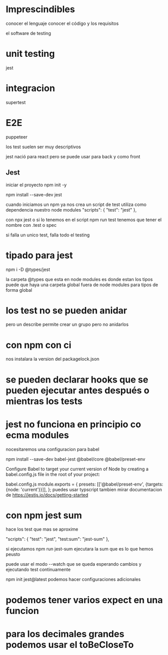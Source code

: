 # Imprescindibles

conocer el lenguaje
conocer el código y los requisitos

el software de testing

# unit testing

jest

# integracion

supertest

# E2E

puppeteer

los test suelen ser muy descriptivos

jest nació para react
pero se puede usar para back y como front

## Jest

iniciar el proyecto
npm init -y

npm install --save-dev jest

cuando iniciamos un npm ya nos crea un script de test
utiliza como dependencia nuestro node modules
"scripts": {
"test": "jest"
},

con npx jest
o si lo tenemos en el script
npm run test
tenemos que tener el nombre con .test o spec

si falla un unico test, falla todo el testing

# tipado para jest

npm i -D @types/jest

la carpeta @types que esta en node modules es donde estan los tipos
puede que haya una carpeta global fuera de node modules para tipos
de forma global

# los test no se pueden anidar

pero un describe permite crear un grupo pero no anidarlos

# con npm con ci

nos instalara la version del packagelock.json

# se pueden declarar hooks que se pueden ejecutar antes después o mientras los tests

# jest no funciona en principio co ecma modules

nocesitaremos una configuracion para babel

npm install --save-dev babel-jest @babel/core @babel/preset-env

Configure Babel to target your current version of Node by creating a babel.config.js file in the root of your project:

babel.config.js
module.exports = {
presets: [['@babel/preset-env', {targets: {node: 'current'}}]],
};
puedes usar typscript tambien
mirar documentacion de https://jestjs.io/docs/getting-started

# con npm jest sum

hace los test que mas se aproxime

"scripts": {
"test": "jest",
"test:sum": "jest-sum"
},

si ejecutamos npm run jest-sum ejecutara la sum que es lo que hemos peusto

puede usar el modo --watch que se queda esperando cambios y ejecutando test continuamente

npm init jest@latest podemos hacer configuraciones adicionales

# podemos tener varios expect en una funcion

# para los decimales grandes podemos usar el toBeCloseTo
